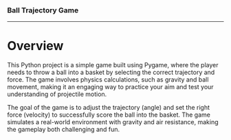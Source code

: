 ### Ball Trajectory Game
---
# Overview

This Python project is a simple game built using Pygame, where the player needs to throw a ball into a basket by selecting the correct trajectory and force. The game involves physics calculations, such as gravity and ball movement, making it an engaging way to practice your aim and test your understanding of projectile motion.

The goal of the game is to adjust the trajectory (angle) and set the right force (velocity) to successfully score the ball into the basket. The game simulates a real-world environment with gravity and air resistance, making the gameplay both challenging and fun.
